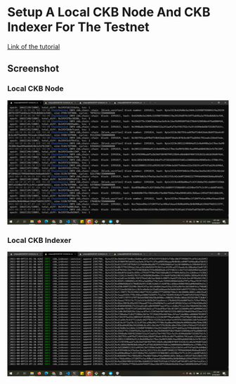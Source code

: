 # Setup A Local CKB Node And CKB Indexer For The Testnet

[Link of the tutorial](https://gitcoin.co/issue/nervosnetwork/grants/1/100026176)

## Screenshot

###  Local CKB Node

![ local CKB Node from terminal](/screenshots/node.png "local CKB Node from terminal")

###  Local CKB Indexer

![ local CKB Indexer from terminal](/screenshots/Indexer.png " local CKB Indexer from terminal")
